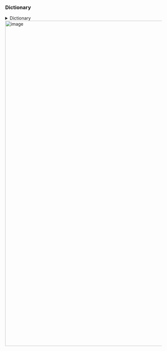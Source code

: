 ### **Dictionary**

<details>
<summary>Dictionary</summary>

> You need to use [key:value, ]

```swift
let Details: [String: String] = ["Name": "Girish", "age": "29"]
print(Details)
```

1. Retrieve the values from dict

```swift
Details["Name"]

Details["FirstName"]  //null --> Since the key is not present
```

2. Adding New key value pair to dict

```swift
Details["firstname"] = "Girish"
```

3. Update value
   > `updateValue(value : forKey: <key>)` which will return the previous value if not present nil and then update the value

```swift
let previousLastName: String? = Details.updateValue("V", forKey: "lastname")
print("previous lastname \(previousLastName ?? "nil") and current value \(Details)")
```

4. Removing items from dictionary
   > `removeValue(forkey:)`
   > another way is by setting the value to `nil`

```swift
Details.removeValue(forKey: "lastname")
Details["lastname"] = nil
```

   </details>
<img width="1050" alt="image" src="https://github.com/GirishCodeAlchemy/alchemy-2024-SWIFT/assets/143807663/15ad89fa-ff16-4a7e-91d4-172d6a4d14dc">
